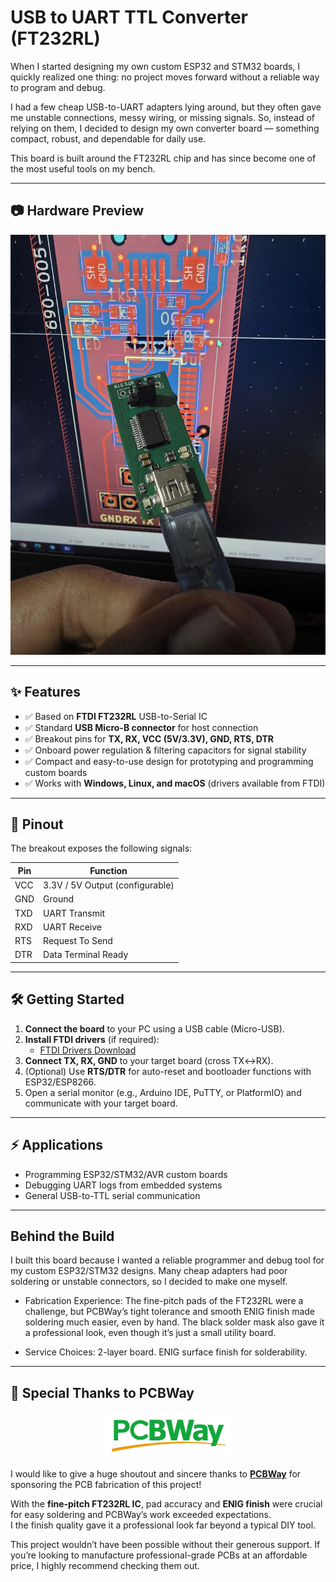 # USB to UART TTL Converter (FT232RL)

When I started designing my own custom ESP32 and STM32 boards, I quickly realized one thing:
no project moves forward without a reliable way to program and debug.

I had a few cheap USB-to-UART adapters lying around, but they often gave me unstable connections, messy wiring, or missing signals. So, instead of relying on them, I decided to design my own converter board — something compact, robust, and dependable for daily use.

This board is built around the FT232RL chip and has since become one of the most useful tools on my bench.

---

## 📷 Hardware Preview
<p align="center">
  <img src="Assets\photo_2025-09-28_22-46-26.jpg" width="620"/>
</p>

---

## ✨ Features
- ✅ Based on **FTDI FT232RL** USB-to-Serial IC  
- ✅ Standard **USB Micro-B connector** for host connection  
- ✅ Breakout pins for **TX, RX, VCC (5V/3.3V), GND, RTS, DTR**  
- ✅ Onboard power regulation & filtering capacitors for signal stability  
- ✅ Compact and easy-to-use design for prototyping and programming custom boards  
- ✅ Works with **Windows, Linux, and macOS** (drivers available from FTDI)  

---

## 🔌 Pinout
The breakout exposes the following signals:

| Pin  | Function                        |
|------|---------------------------------|
| VCC  | 3.3V / 5V Output (configurable) |
| GND  | Ground                          |
| TXD  | UART Transmit                   |
| RXD  | UART Receive                    |
| RTS  | Request To Send                 |
| DTR  | Data Terminal Ready             |

---

## 🛠️ Getting Started
1. **Connect the board** to your PC using a USB cable (Micro-USB).  
2. **Install FTDI drivers** (if required):
   - [FTDI Drivers Download](https://ftdichip.com/drivers/)  
3. **Connect TX, RX, GND** to your target board (cross TX↔RX).  
4. (Optional) Use **RTS/DTR** for auto-reset and bootloader functions with ESP32/ESP8266.  
5. Open a serial monitor (e.g., Arduino IDE, PuTTY, or PlatformIO) and communicate with your target board.  

---

## ⚡ Applications
- Programming ESP32/STM32/AVR custom boards  
- Debugging UART logs from embedded systems  
- General USB-to-TTL serial communication  

---
## Behind the Build

I built this board because I wanted a reliable programmer and debug tool for my custom ESP32/STM32 designs. Many cheap adapters had poor soldering or unstable connectors, so I decided to make one myself.

- Fabrication Experience:
The fine-pitch pads of the FT232RL were a challenge, but PCBWay’s tight tolerance and smooth ENIG finish made soldering much easier, even by hand. The black solder mask also gave it a professional look, even though it’s just a small utility board.

- Service Choices:
2-layer board.
ENIG surface finish for solderability.


---

## 🎉 Special Thanks to PCBWay


<p align="center">
  <a href="https://www.pcbway.com/" target="_blank">
    <img src="https://github.com/AvishkaVishwa/12V-DC-Motor-Speed-Controller-PCB-Design-using-KiCAD/blob/0191b6e02eeb30e176867d2a93ebec854536829a/Images/pcbwaylogo.jpg" alt="PCBWay" width="200"/>
  </a>

</p>

I would like to give a huge shoutout and sincere thanks to **[PCBWay](https://www.pcbway.com/)** for sponsoring the PCB fabrication of this project!
 
With the **fine-pitch FT232RL IC**, pad accuracy and **ENIG finish** were crucial for easy soldering  and PCBWay’s work exceeded expectations.  
I the finish quality gave it a professional look far beyond a typical DIY tool.

This project wouldn’t have been possible without their generous support. If you’re looking to manufacture professional-grade PCBs at an affordable price, I highly recommend checking them out.